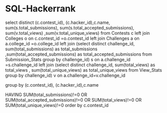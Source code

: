# SQL-Hackerrank


select distinct (c.contest_id), (c.hacker_id),c.name, sum(s.total_submissions), sum(s.total_accepted_submissions), sum(v.total_views) ,sum(v.total_unique_views)
from 
Contests c 
left join
Colleges o
on c.contest_id =o.contest_id 
left join
Challenges a
on a.college_id =o.college_id 
left join
(select distinct challenge_id, sum(total_submissions) as total_submissions ,sum(total_accepted_submissions) as total_accepted_submissions from
Submission_Stats  group by challenge_id) s
on a.challenge_id =s.challenge_id 
left join
(select distinct challenge_id, sum(total_views) as total_views , sum(total_unique_views) as total_unique_views 
        from View_Stats group by challenge_id) v
on a.challenge_id=v.challenge_id

group by (c.contest_id), (c.hacker_id),c.name

HAVING SUM(total_submissions)!=0
OR SUM(total_accepted_submissions)!=0
OR SUM(total_views)!=0
OR SUM(total_unique_views)!=0
order by c.contest_id 
